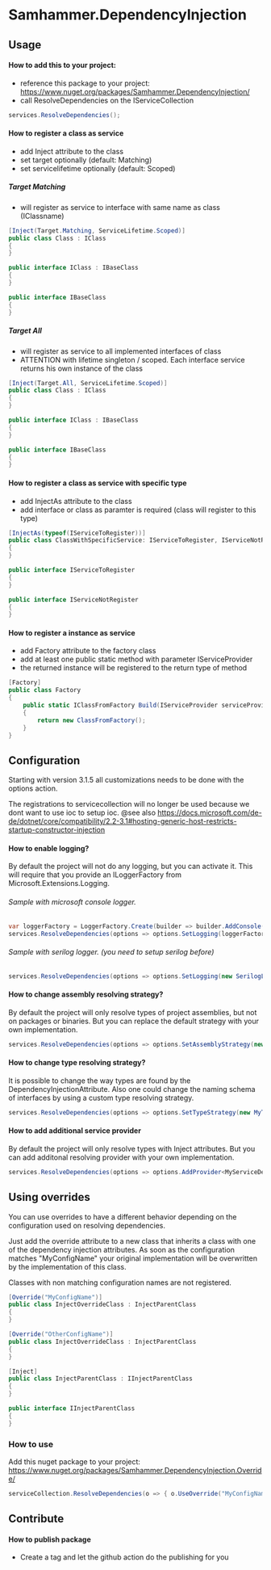 # Samhammer.DependencyInjection

## Usage

#### How to add this to your project:
- reference this package to your project: https://www.nuget.org/packages/Samhammer.DependencyInjection/
- call ResolveDependencies on the IServiceCollection

```csharp
services.ResolveDependencies();
```

#### How to register a class as service
- add Inject attribute to the class
- set target optionally (default: Matching)
- set servicelifetime optionally (default: Scoped)

##### Target Matching
- will register as service to interface with same name as class (IClassname)

```csharp
[Inject(Target.Matching, ServiceLifetime.Scoped)]
public class Class : IClass
{
}

public interface IClass : IBaseClass
{
}

public interface IBaseClass
{
}
```

##### Target All
- will register as service to all implemented interfaces of class
- ATTENTION with lifetime singleton / scoped. Each interface service returns his own instance of the class

```csharp
[Inject(Target.All, ServiceLifetime.Scoped)]
public class Class : IClass
{
}

public interface IClass : IBaseClass
{
}

public interface IBaseClass
{
}
```

#### How to register a class as service with specific type
- add InjectAs attribute to the class
- add interface or class as paramter is required (class will register to this type)

```csharp
[InjectAs(typeof(IServiceToRegister))]
public class ClassWithSpecificService: IServiceToRegister, IServiceNotRegister
{
}

public interface IServiceToRegister
{
}

public interface IServiceNotRegister
{
}
```

#### How to register a instance as service
- add Factory attribute to the factory class
- add at least one public static method with parameter IServiceProvider
- the returned instance will be registered to the return type of method

```csharp
[Factory]
public class Factory
{
    public static IClassFromFactory Build(IServiceProvider serviceProvider)
    {
        return new ClassFromFactory();
    }
}
```

## Configuration
Starting with version 3.1.5 all customizations needs to be done with the options action.

The registrations to servicecollection will no longer be used because we dont want to use ioc to setup ioc.
@see also https://docs.microsoft.com/de-de/dotnet/core/compatibility/2.2-3.1#hosting-generic-host-restricts-startup-constructor-injection

#### How to enable logging?
By default the project will not do any logging, but you can activate it.
This will require that you provide an ILoggerFactory from Microsoft.Extensions.Logging.

###### Sample with microsoft console logger.
```csharp
var loggerFactory = LoggerFactory.Create(builder => builder.AddConsole().SetMinimumLevel(LogLevel.Debug));
services.ResolveDependencies(options => options.SetLogging(loggerFactory));
```

###### Sample with serilog logger. (you need to setup serilog before)
```csharp
services.ResolveDependencies(options => options.SetLogging(new SerilogLoggerFactory()));
```

#### How to change assembly resolving strategy?
By default the project will only resolve types of project assemblies, but not on packages or binaries.
But you can replace the default strategy with your own implementation.

```csharp
services.ResolveDependencies(options => options.SetAssemblyStrategy(new MyAssemblyResolvingStrategy()));
```

#### How to change type resolving strategy?
It is possible to change the way types are found by the DependencyInjectionAttribute. Also one
could change the naming schema of interfaces by using a custom type resolving strategy.

```csharp
services.ResolveDependencies(options => options.SetTypeStrategy(new MyTypeResolvingStrategy()));
```

#### How to add additional service provider
By default the project will only resolve types with Inject attributes.
But you can add additonal resolving provider with your own implementation.

```csharp
services.ResolveDependencies(options => options.AddProvider<MyServiceDescriptorProvider>((logger, o) => new MyServiceDescriptorProvider(logger, o)));
```

## Using overrides
You can use overrides to have a different behavior depending on the configuration used on resolving dependencies.

Just add the override attribute to a new class that inherits a class with one of the dependency injection attributes.
As soon as the configuration matches "MyConfigName" your original implementation will be overwritten by the implementation of this class.

Classes with non matching configuration names are not registered.

```csharp
[Override("MyConfigName")]
public class InjectOverrideClass : InjectParentClass
{
}

[Override("OtherConfigName")]
public class InjectOverrideClass : InjectParentClass
{
}

[Inject]
public class InjectParentClass : IInjectParentClass
{
}

public interface IInjectParentClass
{
}
```

### How to use

Add this nuget package to your project: https://www.nuget.org/packages/Samhammer.DependencyInjection.Override/

```csharp
serviceCollection.ResolveDependencies(o => { o.UseOverride("MyConfigName"); });
```

## Contribute

#### How to publish package
- Create a tag and let the github action do the publishing for you
